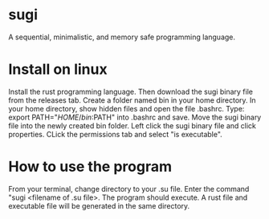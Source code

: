 # sugi
A sequential, minimalistic, and memory safe programming language.

# Install on linux
Install the rust programming language.
Then download the sugi binary file from the releases tab.
Create a folder named bin in your home directory.
In your home directory, show hidden files and open the file .bashrc.
Type: export PATH="$HOME/bin:$PATH" into .bashrc and save.
Move the sugi binary file into the newly created bin folder.
Left click the sugi binary file and click properties.
CLick the permissions tab and select "is executable".

# How to use the program
From your terminal, change directory to your .su file.
Enter the command "sugi <filename of .su file>.
The program should execute.
A rust file and executable file will be generated in the same directory.
